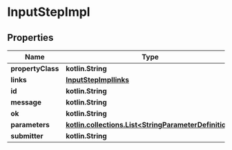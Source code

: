 
# InputStepImpl

## Properties
Name | Type | Description | Notes
------------ | ------------- | ------------- | -------------
**propertyClass** | **kotlin.String** |  |  [optional]
**links** | [**InputStepImpllinks**](InputStepImpllinks.md) |  |  [optional]
**id** | **kotlin.String** |  |  [optional]
**message** | **kotlin.String** |  |  [optional]
**ok** | **kotlin.String** |  |  [optional]
**parameters** | [**kotlin.collections.List&lt;StringParameterDefinition&gt;**](StringParameterDefinition.md) |  |  [optional]
**submitter** | **kotlin.String** |  |  [optional]



